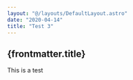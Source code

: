 ```yaml
---
layout: "@/layouts/DefaultLayout.astro"
date: "2020-04-14"
title: "Test 3"
---
```


## {frontmatter.title}

This is a test
